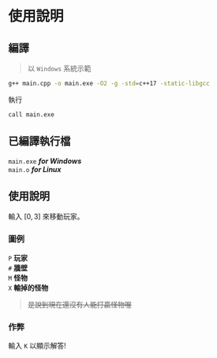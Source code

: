 # 使用說明

## 編譯

> 以 `Windows` 系統示範

```bash
g++ main.cpp -o main.exe -O2 -g -std=c++17 -static-libgcc
```

執行

```bash
call main.exe
```

## 已編譯執行檔

`main.exe` ***for Windows*** \
`main.o` ***for Linux***

## 使用說明

輸入 $[0,3]$ 來移動玩家。

### 圖例

`P` **玩家** \
`#` **牆壁** \
`M` **怪物** \
`X` **輸掉的怪物**

> ~~是說到現在還沒有人能打贏怪物喔~~


### 作弊

輸入 `K` 以顯示解答!